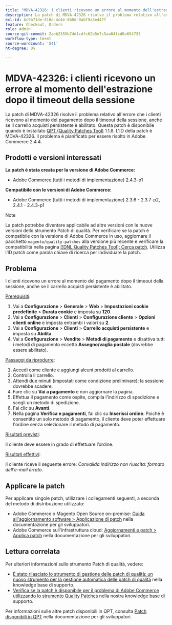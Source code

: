 ```yaml
---
title: "MDVA-42326: i clienti ricevono un errore al momento dell'estrazione dopo il timeout della sessione"
description: La patch di MDVA-42326 risolve il problema relativo all'errore che i clienti ricevono al momento del pagamento dopo il timeout della sessione, anche se il carrello acquisti persistente è abilitato. Questa patch è disponibile quando è installato [Quality Patches Tool (QPT)](/help/announcements/adobe-commerce-announcements/magento-quality-patches-released-new-tool-to-self-serve-quality-patches.md) 1.1.8. L'ID della patch è MDVA-42326. Il problema è pianificato per essere risolto in Adobe Commerce 2.4.4.
exl-id: bc9b71de-510d-4c4e-8b0d-9abf9a3e447f
feature: Checkout, Orders
role: Admin
source-git-commit: 2aeb2355b74d1cdfc62b5e7c5aa04fcd0a654733
workflow-type: tm+mt
source-wordcount: '541'
ht-degree: 0%

---
```


# MDVA-42326: i clienti ricevono un errore al momento dell&#39;estrazione dopo il timeout della sessione

La patch di MDVA-42326 risolve il problema relativo all&#39;errore che i clienti ricevono al momento del pagamento dopo il timeout della sessione, anche se il carrello acquisti persistente è abilitato. Questa patch è disponibile quando è installato [QPT (Quality Patches Tool)](/help/announcements/adobe-commerce-announcements/magento-quality-patches-released-new-tool-to-self-serve-quality-patches.md) 1.1.8. L&#39;ID della patch è MDVA-42326. Il problema è pianificato per essere risolto in Adobe Commerce 2.4.4.

## Prodotti e versioni interessati

**La patch è stata creata per la versione di Adobe Commerce:**

* Adobe Commerce (tutti i metodi di implementazione) 2.4.3-p1

**Compatibile con le versioni di Adobe Commerce:**

* Adobe Commerce (tutti i metodi di implementazione) 2.3.6 - 2.3.7-p2, 2.4.1 - 2.4.3-p1

>[!NOTE]
>
>La patch potrebbe diventare applicabile ad altre versioni con le nuove versioni dello strumento Patch di qualità. Per verificare se la patch è compatibile con la versione di Adobe Commerce in uso, aggiornare il pacchetto `magento/quality-patches` alla versione più recente e verificare la compatibilità nella pagina [[!DNL Quality Patches Tool]: Cerca patch](https://experienceleague.adobe.com/tools/commerce-quality-patches/index.html). Utilizza l’ID patch come parola chiave di ricerca per individuare la patch.

## Problema

I clienti ricevono un errore al momento del pagamento dopo il timeout della sessione, anche se il carrello acquisti persistente è abilitato.

<u>Prerequisiti</u>:

1. Vai a **Configurazione** > **Generale** > **Web** > **Impostazioni cookie predefinite** > **Durata cookie** e imposta su **120**.
1. Vai a **Configurazione** > **Clienti** > **Configurazione cliente** > **Opzioni clienti online** e imposta entrambi i valori su **2**.
1. Vai a **Configurazione** > **Clienti** > **Carrello acquisti persistente** e imposta su **Abilita**.
1. Vai a **Configurazione** > **Vendite** > **Metodi di pagamento** e disattiva tutti i metodi di pagamento eccetto **Assegno/vaglia postale** (dovrebbe essere abilitato).

<u>Passaggi da riprodurre</u>:

1. Accedi come cliente e aggiungi alcuni prodotti al carrello.
1. Controlla il carrello.
1. Attendi due minuti (impostati come condizione preliminare); la sessione dovrebbe scadere.
1. Fare clic su **Vai a pagamento** e non aggiornare la pagina.
1. Effettua il pagamento come ospite, compila l&#39;indirizzo di spedizione e scegli un metodo di spedizione.
1. Fai clic su **Avanti**.
1. Nella pagina **Verifica e pagamenti**, fai clic su **Inserisci ordine**. Poiché è consentito un solo metodo di pagamento, il cliente deve poter effettuare l&#39;ordine senza selezionare il metodo di pagamento.

<u>Risultati previsti</u>:

Il cliente deve essere in grado di effettuare l’ordine.

<u>Risultati effettivi</u>:

Il cliente riceve il seguente errore: *Convalida indirizzo non riuscita: formato dell&#39;e-mail errato*.

## Applicare la patch

Per applicare singole patch, utilizzare i collegamenti seguenti, a seconda del metodo di distribuzione utilizzato:

* Adobe Commerce o Magento Open Source on-premise: [Guida all&#39;aggiornamento software > Applicazione di patch](https://experienceleague.adobe.com/en/docs/commerce-operations/tools/quality-patches-tool/usage) nella documentazione per gli sviluppatori.
* Adobe Commerce sull&#39;infrastruttura cloud: [Aggiornamenti e patch > Applica patch](https://experienceleague.adobe.com/en/docs/commerce-cloud-service/user-guide/develop/upgrade/apply-patches) nella documentazione per gli sviluppatori.

## Lettura correlata

Per ulteriori informazioni sullo strumento Patch di qualità, vedere:

* [È stato rilasciato lo strumento di gestione delle patch di qualità: un nuovo strumento per la gestione automatica delle patch di qualità](/help/announcements/adobe-commerce-announcements/magento-quality-patches-released-new-tool-to-self-serve-quality-patches.md) nella knowledge base di supporto.
* [Verifica se la patch è disponibile per il problema di Adobe Commerce utilizzando lo strumento Quality Patches ](/help/support-tools/patches-available-in-qpt-tool/check-patch-for-magento-issue-with-magento-quality-patches.md) nella nostra knowledge base di supporto.

Per informazioni sulle altre patch disponibili in QPT, consulta [Patch disponibili in QPT](https://experienceleague.adobe.com/tools/commerce-quality-patches/index.html) nella documentazione per gli sviluppatori.
